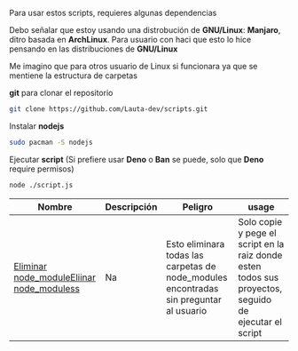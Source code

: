 Para usar estos scripts, requieres algunas dependencias

Debo señalar que estoy usando una distrobución de **GNU/Linux**: **Manjaro**, ditro basada en **ArchLinux**. Para usuario con haci que esto lo hice pensando en las distribuciones de **GNU/Linux**

Me imagino que para otros usuario de Linux si funcionara ya que se mentiene la estructura de carpetas

**git** para clonar el repositorio
```bash
git clone https://github.com/Lauta-dev/scripts.git
```

Instalar **nodejs** 
```bash
sudo pacman -S nodejs
```

Ejecutar **script** (Si prefiere usar **Deno** o **Ban** se puede, solo que **Deno** require permisos)
```bash
node ./script.js
```

| Nombre                | Descripción | Peligro                                                                                | usage                                                                                                                           |
| --------------------- | ----------- | -------------------------------------------------------------------------------------- | ------------------------------------------------------------------------------------------------------------------------------- |
| [Eliminar node_moduleEliinar node_moduless](./removeNode_modules.js) | Na          | Esto eliminara todas las carpetas de node_modules encontradas sin preguntar al usuario | Solo copie y pege el script en la raiz donde esten todos sus proyectos, seguido de ejecutar el script |
